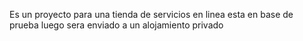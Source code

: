 Es un proyecto para una tienda de servicios en linea esta en base de prueba luego sera enviado a un alojamiento privado
